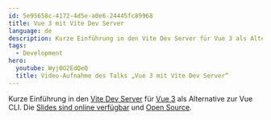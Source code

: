 ```yaml
---
id: 5e95658c-4172-4d5e-a0e6-24445fc89968
title: Vue 3 mit Vite Dev Server
language: de
description: Kurze Einführung in den Vite Dev Server für Vue 3 als Alternative zur Vue CLI.
tags:
  - Development
hero:
  youtube: Wyj0O2EdQeQ
  title: Video-Aufnahme des Talks „Vue 3 mit Vite Dev Server“
---
```


Kurze Einführung in den [Vite Dev Server](https://vitejs.dev) für [Vue 3](https://vuejs.org) als Alternative zur Vue CLI. Die [Slides sind online verfügbar](https://vite.talks.fynn.be) und [Open Source](https://github.com/mvsde/vue-3-mit-vite-dev-server).

